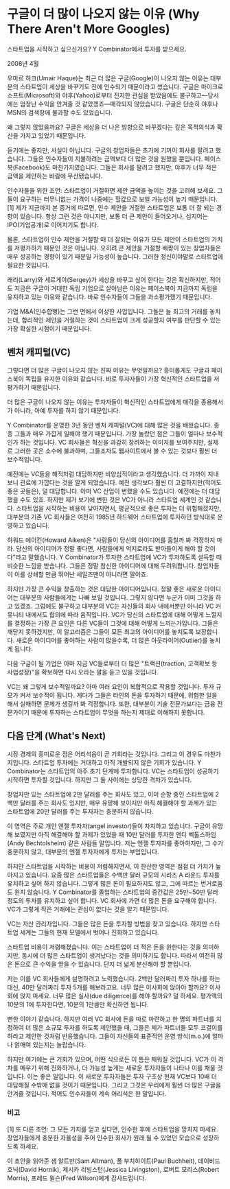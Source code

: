 # 구글이 더 많이 나오지 않는 이유 (Why There Aren't More Googles)

스타트업을 시작하고 싶으신가요? Y Combinator에서 투자를 받으세요.

2008년 4월

우마르 하크(Umair Haque)는 최근 더 많은 구글(Google)이 나오지 않는 이유는 대부분의 스타트업이 세상을 바꾸기도 전에 인수되기 때문이라고 썼습니다. 구글은 마이크로소프트(Microsoft)와 야후(Yahoo)로부터 진지한 관심을 받았음에도 불구하고—당시에는 엄청난 수익을 안겨줄 것 같았겠죠—매각되지 않았습니다. 구글은 단순히 야후나 MSN의 검색창에 불과할 수도 있었습니다.

왜 그렇지 않았을까요? 구글은 세상을 더 나은 방향으로 바꾸겠다는 깊은 목적의식과 확신을 가지고 있었기 때문입니다.

듣기에는 좋지만, 사실이 아닙니다. 구글의 창업자들은 초기에 기꺼이 회사를 팔려고 했습니다. 그들은 인수자들이 지불하려는 금액보다 더 많은 것을 원했을 뿐입니다. 페이스북(Facebook)도 마찬가지였습니다. 그들은 회사를 팔려고 했지만, 야후가 너무 적은 금액을 제안하는 바람에 무산됐습니다.

인수자들을 위한 조언: 스타트업이 거절하면 제안 금액을 높이는 것을 고려해 보세요. 그들이 요구하는 터무니없는 가격이 나중에는 헐값으로 보일 가능성이 높기 때문입니다.[1] 제가 지금까지 본 증거에 따르면, 인수 제안을 거절한 스타트업은 보통 더 잘 되는 경향이 있습니다. 항상 그런 것은 아니지만, 보통 더 큰 제안이 들어오거나, 심지어는 IPO(기업공개)로 이어지기도 합니다.

물론, 스타트업이 인수 제안을 거절할 때 더 잘되는 이유가 모든 제안이 스타트업의 가치를 저평가하기 때문인 것은 아닙니다. 오히려 큰 제안을 거절할 배짱이 있는 창업자들은 매우 성공하는 경향이 있기 때문일 가능성이 높습니다. 그러한 정신이야말로 스타트업에 필요한 것입니다.

래리(Larry)와 세르게이(Sergey)가 세상을 바꾸고 싶어 한다는 것은 확신하지만, 적어도 지금은 구글이 거대한 독립 기업으로 살아남은 이유는 페이스북이 지금까지 독립을 유지하고 있는 이유와 같습니다. 바로 인수자들이 그들을 과소평가했기 때문입니다.

기업 M&A(인수합병)는 그런 면에서 이상한 사업입니다. 그들은 늘 최고의 거래를 놓치는데, 합리적인 제안을 거절하는 것이 스타트업이 크게 성공할지 여부를 판단할 수 있는 가장 확실한 시험이기 때문입니다.

## 벤처 캐피털(VC)

그렇다면 더 많은 구글이 나오지 않는 진짜 이유는 무엇일까요? 흥미롭게도 구글과 페이스북이 독립을 유지한 이유와 같습니다. 바로 투자자들이 가장 혁신적인 스타트업을 저평가하기 때문입니다.

더 많은 구글이 나오지 않는 이유는 투자자들이 혁신적인 스타트업에게 매각을 종용해서가 아니라, 아예 투자를 하지 않기 때문입니다.

Y Combinator를 운영한 3년 동안 벤처 캐피털(VC)에 대해 많은 것을 배웠습니다. 종종 그들과 매우 가깝게 일해야 했기 때문입니다. 가장 놀랐던 점은 그들이 얼마나 보수적인가 하는 것입니다. VC 회사들은 혁신을 과감히 장려하는 이미지를 보여주지만, 실제로 그러한 곳은 소수에 불과하며, 그들조차도 웹사이트에서 볼 수 있는 것보다 훨씬 더 보수적입니다.

예전에는 VC들을 해적처럼 대담하지만 비양심적이라고 생각했습니다. 더 가까이 지내보니 관료에 가깝다는 것을 알게 되었습니다. 예전 생각보다 훨씬 더 고결하지만(적어도 좋은 곳들은), 덜 대담합니다. 아마 VC 산업이 변했을 수도 있습니다. 예전에는 더 대담했을 수도 있죠. 하지만 제가 보기에 변한 것은 VC가 아니라 스타트업 세계인 것 같습니다. 스타트업을 시작하는 비용이 낮아지면서, 평균적으로 좋은 투자는 더 위험해졌지만, 대부분의 기존 VC 회사들은 여전히 1985년 하드웨어 스타트업에 투자하던 방식대로 운영하고 있습니다.

하워드 에이킨(Howard Aiken)은 "사람들이 당신의 아이디어를 훔칠까 봐 걱정하지 마라. 당신의 아이디어가 정말 좋다면, 사람들에게 억지로라도 받아들이게 해야 할 것이다"라고 말했습니다. Y Combinator가 투자한 스타트업에 VC가 투자하도록 설득할 때 비슷한 느낌을 받습니다. 그들은 정말 참신한 아이디어에 대해 두려워합니다. 창업자들이 이를 상쇄할 만큼 뛰어난 세일즈맨이 아니라면 말이죠.

하지만 가장 큰 수익을 창출하는 것은 대담한 아이디어입니다. 정말 좋은 새로운 아이디어는 대부분의 사람들에게는 나빠 보일 것입니다. 그렇지 않다면 누군가 이미 그것을 하고 있겠죠. 그럼에도 불구하고 대부분의 VC는 자신들의 회사 내에서뿐만 아니라 VC 커뮤니티 내에서도 합의에 따라 움직입니다. VC가 당신의 스타트업에 대해 어떻게 느낄지를 결정하는 가장 큰 요인은 다른 VC들이 그것에 대해 어떻게 느끼는가입니다. 그들은 깨닫지 못하겠지만, 이 알고리즘은 그들이 모든 최고의 아이디어를 놓치도록 보장합니다. 새로운 아이디어를 좋아하는 사람이 많을수록, 더 많은 아웃라이어(Outlier)를 놓치게 됩니다.

다음 구글이 될 기업은 아마 지금 VC들로부터 더 많은 "트랙션(traction, 고객확보 등 사업성장)"을 확보하면 다시 오라는 말을 듣고 있을 것입니다.

VC는 왜 그렇게 보수적일까요? 아마 여러 요인이 복합적으로 작용할 것입니다. 투자 규모가 커서 보수적이 됩니다. 게다가 그들은 타인의 돈을 투자하기 때문에, 위험한 일을 해서 실패하면 문제가 생길까 봐 걱정합니다. 또한, 대부분이 기술 전문가보다는 금융 전문가이기 때문에 투자하는 스타트업이 무엇을 하는지 제대로 이해하지 못합니다.

## 다음 단계 (What's Next)

시장 경제의 흥미로운 점은 어리석음이 곧 기회라는 것입니다. 그리고 이 경우도 마찬가지입니다. 스타트업 투자에는 거대하고 아직 개발되지 않은 기회가 있습니다. Y Combinator는 스타트업의 아주 초기 단계에 투자합니다. VC는 스타트업이 성공하기 시작하면 투자할 것입니다. 하지만 그 둘 사이에는 상당한 격차가 있습니다.

창업자만 있는 스타트업에 2만 달러를 주는 회사도 있고, 이미 순항 중인 스타트업에 2백만 달러를 주는 회사도 있지만, 매우 유망해 보이지만 아직 해결해야 할 과제가 있는 스타트업에 20만 달러를 주는 투자자는 충분하지 않습니다.

이 영역은 주로 개인 엔젤 투자자(angel investor)들이 차지하고 있습니다. 구글이 유망해 보였지만 아직 해결해야 할 과제가 있었을 때 10만 달러를 투자한 앤디 벡톨스하임(Andy Bechtolsheim) 같은 사람들 말입니다. 저는 엔젤 투자자를 좋아하지만, 그 수가 충분하지 않고, 대부분의 엔젤 투자자에게 투자는 부업입니다.

하지만 스타트업을 시작하는 비용이 저렴해지면서, 이 한산한 영역은 점점 더 가치가 높아지고 있습니다. 요즘 많은 스타트업들은 수백만 달러 규모의 시리즈 A 라운드 투자를 유치하고 싶어 하지 않습니다. 그렇게 많은 돈이 필요하지도 않고, 그에 따르는 번거로움도 원치 않습니다. Y Combinator를 졸업하는 스타트업의 중간값은 25만~50만 달러 정도의 투자를 유치하고 싶어 합니다. VC 회사에 가면 더 많은 돈을 요구해야 합니다. VC가 그렇게 작은 거래에는 관심이 없다는 것을 알기 때문입니다.

VC는 자산 관리자입니다. 그들은 많은 돈을 투자할 방법을 찾고 있습니다. 하지만 스타트업 세계는 그들의 현재 모델에서 벗어나 진화하고 있습니다.

스타트업 비용이 저렴해졌습니다. 이는 스타트업이 더 적은 돈을 원한다는 것을 의미하지만, 동시에 더 많은 스타트업이 생겨났다는 것을 의미하기도 합니다. 따라서 여전히 많은 돈으로 큰 수익을 얻을 수 있습니다. 단지 더 넓게 분산해야 할 뿐입니다.

저는 이를 VC 회사들에게 설명하려고 노력했습니다. 2백만 달러짜리 투자 하나를 하는 대신, 40만 달러짜리 투자 5개를 해보라고요. 너무 많은 이사회에 앉아야 할까요? 이사회에 앉지 마세요. 너무 많은 실사(due diligence)를 해야 할까요? 덜 하세요. 평가액의 10분의 1에 투자한다면, 10분의 1만큼만 확신하면 됩니다.

뻔한 이야기 같습니다. 하지만 여러 VC 회사에 돈을 따로 마련하고 한 명의 파트너를 지정하여 더 많은 소규모 투자를 하도록 제안했을 때, 그들은 제가 파트너들 모두 코걸이를 하라고 제안한 것처럼 반응했습니다. 그들이 자신들의 표준적인 운영 방식(m.o.)에 얼마나 얽매여 있는지는 놀랍습니다.

하지만 여기에는 큰 기회가 있으며, 어떤 식으로든 이 틈은 채워질 것입니다. VC가 이 격차를 메우기 위해 진화하거나, 더 가능성 높게는 새로운 투자자들이 나타나 이를 채울 것입니다. 이는 좋은 일입니다. 이 새로운 투자자들은 투자 구조상 현재 VC보다 10배 더 대담해질 수밖에 없을 것이기 때문입니다. 그리고 그것은 우리에게 훨씬 더 많은 구글을 안겨줄 것입니다. 적어도 인수자들이 계속 어리석은 한 말입니다.

### 비고

[1] 또 다른 조언: 그 모든 가치를 얻고 싶다면, 인수한 후에 스타트업을 망치지 마세요. 창업자들에게 충분한 자율성을 주어 인수한 회사가 원래 될 수 있었던 모습으로 성장하도록 하세요.

이 초안을 읽어준 샘 알트만(Sam Altman), 폴 부치하이트(Paul Buchheit), 데이비드 호닉(David Hornik), 제시카 리빙스턴(Jessica Livingston), 로버트 모리스(Robert Morris), 프레드 윌슨(Fred Wilson)에게 감사드립니다.